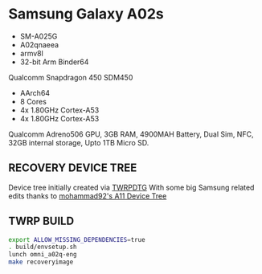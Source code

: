 # Samsung Galaxy A02s 

 - SM-A025G
 - A02qnaeea
 - armv8l
 - 32-bit Arm Binder64

Qualcomm Snapdragon 450 SDM450
 - AArch64 
 - 8 Cores
 - 4x 1.80GHz  Cortex-A53
 - 4x 1.80GHz   Cortex-A53

Qualcomm Adreno506 GPU, 
3GB RAM, 
4900MAH Battery, 
Dual Sim, 
NFC, 
32GB internal storage, 
Upto 1TB Micro SD. 

## RECOVERY DEVICE TREE

Device tree initially created via [TWRPDTG](https://github.com/SebaUbuntu/TWRP-device-tree-generator) 
With some big Samsung related edits thanks to [mohammad92's A11 Device Tree](https://github.com/JustForkin/android_device_samsung_a11q) 

## TWRP BUILD

```sh
export ALLOW_MISSING_DEPENDENCIES=true
. build/envsetup.sh
lunch omni_a02q-eng
make recoveryimage
```
